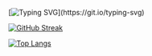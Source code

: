 [![Typing SVG](https://readme-typing-svg.herokuapp.com?color=1FF7D4C3&center=true&width=800&lines=Welcome+to+Domanovich+Evgeniy+GitHub+repository!)](https://git.io/typing-svg)

[![GitHub Streak](http://github-readme-streak-stats.herokuapp.com?user=Dompower25&center=true&theme=dark&hide_border=true)](https://git.io/streak-stats)

[![Top Langs](https://github-readme-stats.vercel.app/api/top-langs/?username=anuraghazra&theme=dark&center=true&hide_border=true)](https://github.com/anuraghazra/github-readme-stats)
